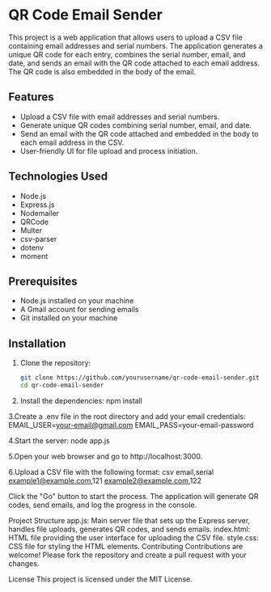 # QR Code Email Sender

This project is a web application that allows users to upload a CSV file containing email addresses and serial numbers. The application generates a unique QR code for each entry, combines the serial number, email, and date, and sends an email with the QR code attached to each email address. The QR code is also embedded in the body of the email.

## Features

- Upload a CSV file with email addresses and serial numbers.
- Generate unique QR codes combining serial number, email, and date.
- Send an email with the QR code attached and embedded in the body to each email address in the CSV.
- User-friendly UI for file upload and process initiation.

## Technologies Used

- Node.js
- Express.js
- Nodemailer
- QRCode
- Multer
- csv-parser
- dotenv
- moment

## Prerequisites

- Node.js installed on your machine
- A Gmail account for sending emails
- Git installed on your machine

## Installation

1. Clone the repository:

   ```sh
   git clone https://github.com/yourusername/qr-code-email-sender.git
   cd qr-code-email-sender
   
2. Install the dependencies:
npm install

3.Create a .env file in the root directory and add your email credentials:
EMAIL_USER=your-email@gmail.com
EMAIL_PASS=your-email-password

4.Start the server:
node app.js

5.Open your web browser and go to http://localhost:3000.

6.Upload a CSV file with the following format:
csv
email,serial
example1@example.com,121
example2@example.com,122

Click the "Go" button to start the process. The application will generate QR codes, send emails, and log the progress in the console.

Project Structure
app.js: Main server file that sets up the Express server, handles file uploads, generates QR codes, and sends emails.
index.html: HTML file providing the user interface for uploading the CSV file.
style.css: CSS file for styling the HTML elements.
Contributing
Contributions are welcome! Please fork the repository and create a pull request with your changes.

License
This project is licensed under the MIT License.
